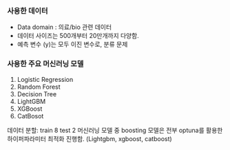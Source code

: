 ### 사용한 데이터
- Data domain : 의료/bio 관련 데이터
- 데이터 사이즈는 500개부터 20만개까지 다양함.
- 예측 변수 (y)는 모두 이진 변수로, 분류 문제

### 사용한 주요 머신러닝 모델
1. Logistic Regression
2. Random Forest
3. Decision Tree
4. LightGBM
5. XGBoost
6. CatBosot

데이터 분할: train 8 test 2
머신러닝 모델 중 boosting 모델은 전부 optuna를 활용한 하이퍼파라미터 최적화 진행함. (Lightgbm, xgboost, catboost)
   
